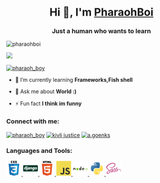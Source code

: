 <h1 align="center">Hi 👋, I'm <a href="https://github.com/PharaohBoi">PharaohBoi</a></h1>
<h3 align="center">Just a human who wants to learn</h3>

<p alitn="left"> <img src="https://komarev.com/ghpvc/?username=pharaohboi&label=Profile%20views&color=0e75b6&style=flat" alt="pharaohboi"> </p>

![](https://i.postimg.cc/8zDx230f/github-banner.gif)

<p align="left"> <a href="https://twitter.com/pharaoh_boy" target="blank"><img src="https://img.shields.io/twitter/follow/pharaoh_boy?logo=twitter&style=for-the-badge" alt="pharaoh_boy" /></a> </p>

- 🌱 I’m currently learning **Frameworks,Fish shell**

- 💬 Ask me about **World :)**

- ⚡ Fun fact **I think im funny**

<h3 align="left">Connect with me:</h3>
<p align="left">
<a href="https://twitter.com/pharaoh_boy" target="blank"><img align="center" src="https://raw.githubusercontent.com/rahuldkjain/github-profile-readme-generator/master/src/images/icons/Social/twitter.svg" alt="pharaoh_boy" height="30" width="40" /></a>
<a href="https://fb.com/kivli justice" target="blank"><img align="center" src="https://raw.githubusercontent.com/rahuldkjain/github-profile-readme-generator/master/src/images/icons/Social/facebook.svg" alt="kivli justice" height="30" width="40" /></a>
<a href="https://instagram.com/a.goenks" target="blank"><img align="center" src="https://raw.githubusercontent.com/rahuldkjain/github-profile-readme-generator/master/src/images/icons/Social/instagram.svg" alt="a.goenks" height="30" width="40" /></a>
</p>

<h3 align="left">Languages and Tools:</h3>
<p align="left"> <a href="https://www.w3schools.com/css/" target="_blank" rel="noreferrer"> <img src="https://raw.githubusercontent.com/devicons/devicon/master/icons/css3/css3-original-wordmark.svg" alt="css3" width="40" height="40"/> </a> <a href="https://www.djangoproject.com/" target="_blank" rel="noreferrer"> <img src="https://raw.githubusercontent.com/devicons/devicon/master/icons/django/django-original.svg" alt="django" width="40" height="40"/> </a> <a href="https://www.w3.org/html/" target="_blank" rel="noreferrer"> <img src="https://raw.githubusercontent.com/devicons/devicon/master/icons/html5/html5-original-wordmark.svg" alt="html5" width="40" height="40"/> </a> <a href="https://developer.mozilla.org/en-US/docs/Web/JavaScript" target="_blank" rel="noreferrer"> <img src="https://raw.githubusercontent.com/devicons/devicon/master/icons/javascript/javascript-original.svg" alt="javascript" width="40" height="40"/> </a> <a href="https://nodejs.org" target="_blank" rel="noreferrer"> <img src="https://raw.githubusercontent.com/devicons/devicon/master/icons/nodejs/nodejs-original-wordmark.svg" alt="nodejs" width="40" height="40"/> </a> <a href="https://www.python.org" target="_blank" rel="noreferrer"> <img src="https://raw.githubusercontent.com/devicons/devicon/master/icons/python/python-original.svg" alt="python" width="40" height="40"/> </a> <a href="https://sass-lang.com" target="_blank" rel="noreferrer"> <img src="https://raw.githubusercontent.com/devicons/devicon/master/icons/sass/sass-original.svg" alt="sass" width="40" height="40"/> </a> </p>
